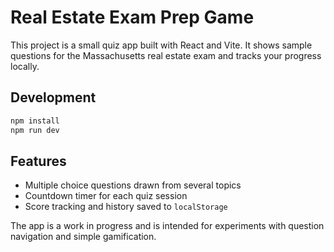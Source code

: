 # Real Estate Exam Prep Game

This project is a small quiz app built with React and Vite. It shows sample questions for the Massachusetts real estate exam and tracks your progress locally.

## Development

```bash
npm install
npm run dev
```

## Features

- Multiple choice questions drawn from several topics
- Countdown timer for each quiz session
- Score tracking and history saved to `localStorage`

The app is a work in progress and is intended for experiments with question navigation and simple gamification.
